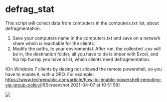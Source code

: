 # defrag_stat

This script will collect data from computers in the computers.txt list, about defragmentation. 

1. Save your computers name in the computers.txt and save on a network share which is reachable for the clients. 
2. Modify the paths, to your enviromental. 
After run, the collected .csv will be in, the destination folder, all you have to do is impor with Excel, and hip hip hurray you have a list, which clients need defragmentation.

(On Windows 7 clients by desing not allowed the remote powershell, so you have to enable it, with a GPO. For example: https://www.techrepublic.com/article/how-to-enable-powershell-remoting-via-group-policy/)![Screenshot 2021-04-07 at 10 51 59]


<img src="https://user-images.githubusercontent.com/55246449/113838678-49404b80-978f-11eb-8245-2308951cff0e.png">
